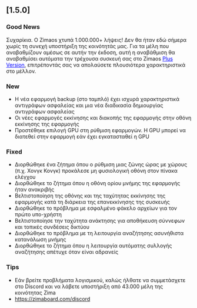 ## [1.5.0]
### Good News
Συχαρίκια. Ο Zimaos χτυπά 1.000.000+ λήψεις! Δεν θα ήταν εδώ σήμερα χωρίς τη συνεχή υποστήριξη της κοινότητάς μας. Για τα μέλη που αναβαθμίζουν αμέσως σε αυτήν την έκδοση, αυτή η αναβάθμιση θα αναβαθμίσει αυτόματα την τρέχουσα συσκευή σας στο Zimaos <a href="https://www.zimaspace.com/zimaos/pricing" target="_blank" style="color:blue">Plus Version</a>, επιτρέποντάς σας να απολαύσετε πλουσιότερα χαρακτηριστικά στο μέλλον.
### New
- Η νέα εφαρμογή backup (στο ταμπλό) έχει ισχυρά χαρακτηριστικά αντιγράφων ασφαλείας και μια νέα διαδικασία δημιουργίας αντιγράφων ασφαλείας
- Οι νέες εφαρμογές εκκίνησης και διακοπής της εφαρμογής στην οθόνη εκκίνησης της εφαρμογής
- Προστέθηκε επιλογή GPU στη ρύθμιση εφαρμογών. Η GPU μπορεί να διατεθεί στην εφαρμογή εάν έχει εγκατασταθεί η GPU
### Fixed
- Διορθώθηκε ένα ζήτημα όπου ο ρύθμιση μιας ζώνης ώρας με χώρους (π.χ. Χονγκ Κονγκ) προκάλεσε μη φυσιολογική οθόνη στον πίνακα ελέγχου
- Διορθώθηκε το ζήτημα όπου η οθόνη ορίου μνήμης της εφαρμογής ήταν ανακριβής
- Βελτιστοποίηση της οθόνης και της ταχύτητας εκκίνησης της εφαρμογής κατά τη διάρκεια της επανεκκίνησης της συσκευής
- Διορθώθηκε το πρόβλημα με εσφαλμένο φάκελο αρχείων για τον πρώτο υπο-χρήστη
- Βελτιστοποίησε την ταχύτητα ανάκτησης για αποθήκευση σύννεφων και τοπικές συνδέσεις δικτύου
- Διορθώθηκε το πρόβλημα με τη λειτουργία αναζήτησης ασυνήθιστα κατανάλωση μνήμης
- Διορθώθηκε το ζήτημα όπου η λειτουργία αυτόματης συλλογής αναζήτησης απέτυχε όταν είναι αδρανείς
### Tips
- Εάν βρείτε προβλήματα λογισμικού, καλώς ήλθατε να συμμετάσχετε στο Discord και να λάβετε υποστήριξη από 43.000 μέλη της κοινότητας Zima
- <a href = "https://zimaboard.com/discord" target = "_ blank" style = "χρώμα: μπλε"> https://zimaboard.com/discord </a>
